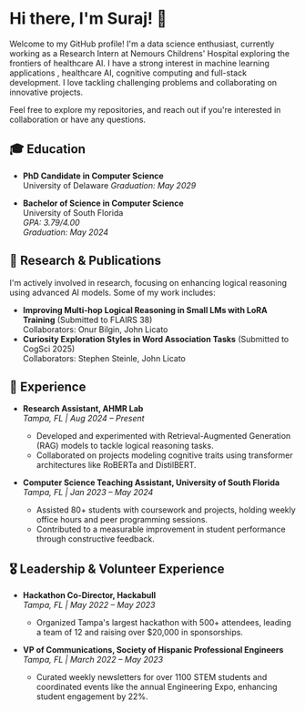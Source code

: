 # Hi there, I'm Suraj! 👋

Welcome to my GitHub profile! I'm a data science enthusiast, currently working as a Research Intern at Nemours Childrens' Hospital exploring the frontiers of healthcare AI. I have a strong interest in machine learning applications , healthcare AI, cognitive computing and full-stack development. I love tackling challenging problems and collaborating on innovative projects.

Feel free to explore my repositories, and reach out if you're interested in collaboration or have any questions. 

## 🎓 Education
- **PhD Candidate in Computer Science**  
  University of Delaware 
  _Graduation: May 2029_
  
- **Bachelor of Science in Computer Science**  
  University of South Florida  
  *GPA: 3.79/4.00*  
  _Graduation: May 2024_


## 🔬 Research & Publications

I'm actively involved in research, focusing on enhancing logical reasoning using advanced AI models. Some of my work includes:
- **Improving Multi-hop Logical Reasoning in Small LMs with LoRA Training** (Submitted to FLAIRS 38)  
  Collaborators: Onur Bilgin, John Licato
- **Curiosity Exploration Styles in Word Association Tasks** (Submitted to CogSci 2025)  
  Collaborators: Stephen Steinle, John Licato

## 💼 Experience

- **Research Assistant, AHMR Lab**  
  _Tampa, FL | Aug 2024 – Present_  
  - Developed and experimented with Retrieval-Augmented Generation (RAG) models to tackle logical reasoning tasks.
  - Collaborated on projects modeling cognitive traits using transformer architectures like RoBERTa and DistilBERT.

- **Computer Science Teaching Assistant, University of South Florida**  
  _Tampa, FL | Jan 2023 – May 2024_  
  - Assisted 80+ students with coursework and projects, holding weekly office hours and peer programming sessions.
  - Contributed to a measurable improvement in student performance through constructive feedback.
## 🎖 Leadership & Volunteer Experience

- **Hackathon Co-Director, Hackabull**  
  _Tampa, FL | May 2022 – May 2023_  
  - Organized Tampa's largest hackathon with 500+ attendees, leading a team of 12 and raising over $20,000 in sponsorships.

- **VP of Communications, Society of Hispanic Professional Engineers**  
  _Tampa, FL | March 2022 – May 2023_  
  - Curated weekly newsletters for over 1100 STEM students and coordinated events like the annual Engineering Expo, enhancing student engagement by 22%.
 

<!--
- **Facilities Supervisor, USF Rec & Well**  
  _Tampa, FL | Jan 2021 – May 2024_  
  - Managed daily operations for multiple facilities, ensuring safety and efficiency while leading a team of 6.

## 🚀 Projects

- **Data RAG Pipeline**  
  *Duration: 26 hours | September 2024*  
  Developed a pipeline using Langchain, Pinecone, and Python to process 5TB of data into vector embeddings and deploy Retrieval-Augmented Generation (RAG) models for answering questions on classified documents.

- **Stock Analysis**  
  *Duration: 44 hours | March 2024*  
  Designed a Windows Form Application with C# and .NET to visualize stock data using candlestick charts, incorporating features like data binding and dynamic filtering for real-time updates.



## 🛠 Skills & Technologies

- **Programming:** Python, C#, .NET  
- **Machine Learning & AI:** Large Language Models (LLMs), Retrieval-Augmented Generation (RAG), LoRA Training, Transformers (RoBERTa, DistilBERT)  
- **Tools & Frameworks:** Langchain, Pinecone, Windows Forms  
- **Other:** Research, Data Analysis, Project Management, Teaching

## 🌐 Connect with Me

- [GitHub](https://github.com/SurajK-14)
- [LinkedIn](https://www.linkedin.com/in/suraj14cs/)
- Email: [kumar8@usf.edu](mailto:kumar8@usf.edu)
-->

<!--
Feel free to explore my repositories, and reach out if you're interested in collaboration or have any questions. 
-->

<!--
**SurajK-14/SurajK-14** is a ✨ _special_ ✨ repository because its `README.md` (this file) appears on your GitHub profile.

Here are some ideas to get you started:

- 🔭 I’m currently working on 
- 🌱 I’m currently learning 
- 👯 I’m looking to collaborate on ...
-    I'm the Head of Communications for Society of Hispanic Professional Engineers!

- 🤔 I’m looking for help with ...
- 💬 Ask me about ...
- 📫 How to reach me: ...
- 😄 Pronouns: ...
- ⚡ Fun fact: ...
-->

